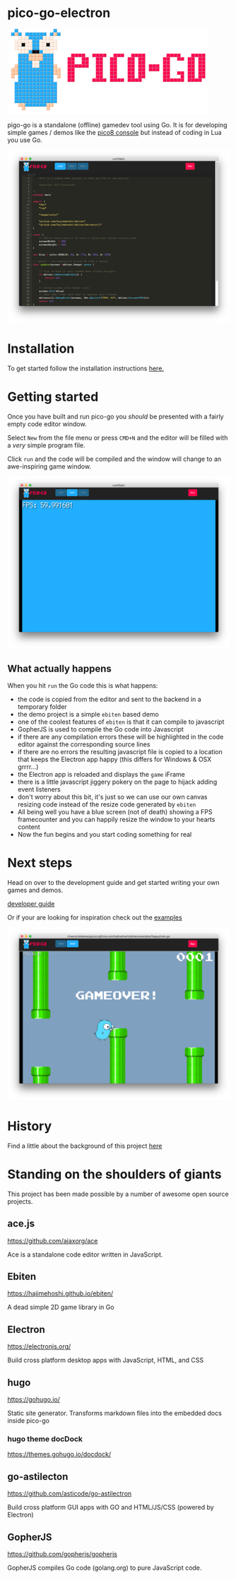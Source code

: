 # pico-go-electron

![image](./docs/content/about/logo-large.png)

pigo-go is a standalone (offline) gamedev tool using Go.  It is for developing simple games / demos like the [pico8 console](https://www.lexaloffle.com/pico-8.php) but instead of coding in Lua you use Go.

![image](./docs/content/about/editor.png)

# Installation

To get started follow the installation instructions [here.](./INSTALL.md)

# Getting started

Once you have built and run pico-go you _should_ be presented with a fairly empty code editor window.

Select `New` from the file menu or press `CMD+N` and the editor will be filled with a _very_ simple program file.

Click `run` and the code will be compiled and the window will change to an awe-inspiring game window.

![image](./docs/content/example/demo-01/demo-01.png)

## What actually happens

When you hit `run` the Go code this is what happens:

- the code is copied from the editor and sent to the backend in a temporary folder
- the demo project is a simple `ebiten` based demo  
- one of the coolest features of `ebiten` is that it can compile to javascript
- GopherJS is used to compile the Go code into Javascript
- if there are any compilation errors these will be highlighted in the code editor against the corresponding source lines
- if there are no errors the resulting javascript file is copied to a location that keeps the Electron app happy (this differs for Windows & OSX grrrr...)
- the Electron app is reloaded and displays the `game` iFrame
- there is a little javascript jiggery pokery on the page to hijack adding event listeners
- don't worry about this bit, it's just so we can use our own canvas resizing code instead of the resize code generated by `ebiten`
- All being well you have a blue screen (not of death) showing a FPS framecounter and you can happily resize the window to your hearts content
- Now the fun begins and you start coding something for real

# Next steps

Head on over to the development guide and get started writing your own games and demos.

[developer guide](./docs/content/dev%20doc/_index.md)

Or if your are looking for inspiration check out the [examples](./docs/content/example)

![image](./docs/content/example/ebiten/ebiten.png)

# History
Find a little about the background of this project [here](./docs/content/about/history.md)

# Standing on the shoulders of giants

This project has been made possible by a number of awesome open source projects.

## ace.js
https://github.com/ajaxorg/ace

Ace is a standalone code editor written in JavaScript.
## Ebiten
https://hajimehoshi.github.io/ebiten/

A dead simple 2D game library in Go
## Electron
https://electronjs.org/

Build cross platform desktop apps with JavaScript, HTML, and CSS

## hugo
https://gohugo.io/

Static site generator. Transforms markdown files into the embedded docs inside pico-go

### hugo theme docDock

https://themes.gohugo.io/docdock/


## go-astilecton
https://github.com/asticode/go-astilectron

Build cross platform GUI apps with GO and HTML/JS/CSS (powered by Electron)
## GopherJS
https://github.com/gopherjs/gopherjs

GopherJS compiles Go code (golang.org) to pure JavaScript code.

